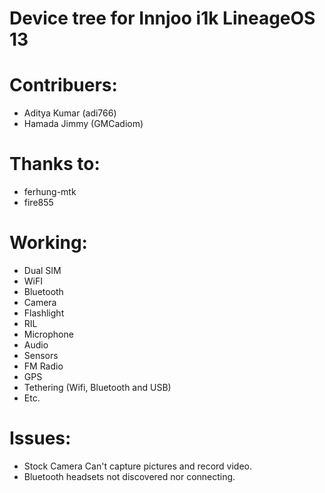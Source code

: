 # Device tree for Innjoo i1k LineageOS 13

# Contribuers:
* Aditya  Kumar (adi766)
* Hamada Jimmy (GMCadiom)

# Thanks to:
* ferhung-mtk
* fire855

# Working:
* Dual SIM
* WiFI
* Bluetooth 
* Camera
* Flashlight
* RIL
* Microphone
* Audio
* Sensors
* FM Radio
* GPS
* Tethering (Wifi, Bluetooth and USB)
* Etc.

# Issues:
* Stock Camera Can't capture pictures and record video.
* Bluetooth headsets not discovered nor connecting.

